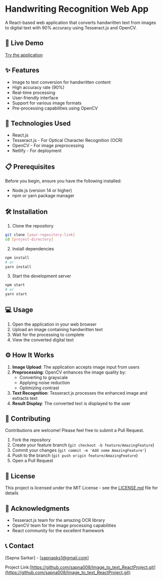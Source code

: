 # Handwriting Recognition Web App

A React-based web application that converts handwritten text from images to digital text with 90% accuracy using Tesseract.js and OpenCV.

## 🌟 Live Demo

[Try the application](https://fascinating-macaron-e02d98.netlify.app/)

## ✨ Features

- Image to text conversion for handwritten content
- High accuracy rate (90%)
- Real-time processing
- User-friendly interface
- Support for various image formats
- Pre-processing capabilities using OpenCV

## 🚀 Technologies Used

- React.js
- Tesseract.js - For Optical Character Recognition (OCR)
- OpenCV - For image preprocessing
- Netlify - For deployment

## 📋 Prerequisites

Before you begin, ensure you have the following installed:
- Node.js (version 14 or higher)
- npm or yarn package manager

## 🛠️ Installation

1. Clone the repository
```bash
git clone [your-repository-link]
cd [project-directory]
```

2. Install dependencies
```bash
npm install
# or
yarn install
```

3. Start the development server
```bash
npm start
# or
yarn start
```

## 💻 Usage

1. Open the application in your web browser
2. Upload an image containing handwritten text
3. Wait for the processing to complete
4. View the converted digital text

## ⚙️ How It Works

1. **Image Upload**: The application accepts image input from users
2. **Preprocessing**: OpenCV enhances the image quality by:
   - Converting to grayscale
   - Applying noise reduction
   - Optimizing contrast
3. **Text Recognition**: Tesseract.js processes the enhanced image and extracts text
4. **Result Display**: The converted text is displayed to the user

## 🤝 Contributing

Contributions are welcome! Please feel free to submit a Pull Request.

1. Fork the repository
2. Create your feature branch (`git checkout -b feature/AmazingFeature`)
3. Commit your changes (`git commit -m 'Add some AmazingFeature'`)
4. Push to the branch (`git push origin feature/AmazingFeature`)
5. Open a Pull Request

## 📝 License

This project is licensed under the MIT License - see the [LICENSE.md](LICENSE.md) file for details

## 👏 Acknowledgments

- Tesseract.js team for the amazing OCR library
- OpenCV team for the image processing capabilities
- React community for the excellent framework

## 📞 Contact

[Sapna Sarkar] - [sapnapks1@gmail.com]

Project Link:[https://github.com/sapna008/Image_to_text_ReactProject.git](https://github.com/sapna008/Image_to_text_ReactProject.git)
